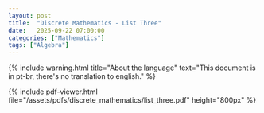 ```yaml
---
layout: post
title:  "Discrete Mathematics - List Three"
date:   2025-09-22 07:00:00
categories: ["Mathematics"]
tags: ["Algebra"]
---
```


{% include warning.html 
   title="About the language" 
   text="This document is in pt-br, there's no translation to english." %}
 
{% include pdf-viewer.html file="/assets/pdfs/discrete_mathematics/list_three.pdf" height="800px" %}

